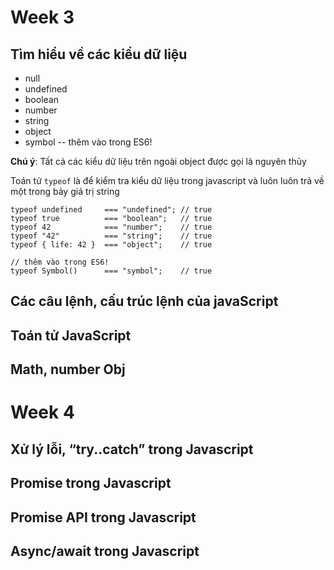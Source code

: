 # Week 3

## Tìm hiểu về các kiểu dữ liệu

* null
* undefined
* boolean
* number
* string
* object
* symbol -- thêm vào trong ES6!

**Chú ý**: Tất cả các kiểu dữ liệu trên ngoài object được gọi là nguyên thủy

Toán tử `typeof` là để kiểm tra kiểu dữ liệu trong javascript và luôn luôn trả về một trong bảy giá trị string

```
typeof undefined     === "undefined"; // true
typeof true          === "boolean";   // true
typeof 42            === "number";    // true
typeof "42"          === "string";    // true
typeof { life: 42 }  === "object";    // true

// thêm vào trong ES6!
typeof Symbol()      === "symbol";    // true

```

## Các câu lệnh, cấu trúc lệnh của javaScript

## Toán tử JavaScript

## Math, number Obj

# Week 4

## Xử lý lỗi, “try..catch” trong Javascript

## Promise trong Javascript

## Promise API trong Javascript

## Async/await trong Javascript
